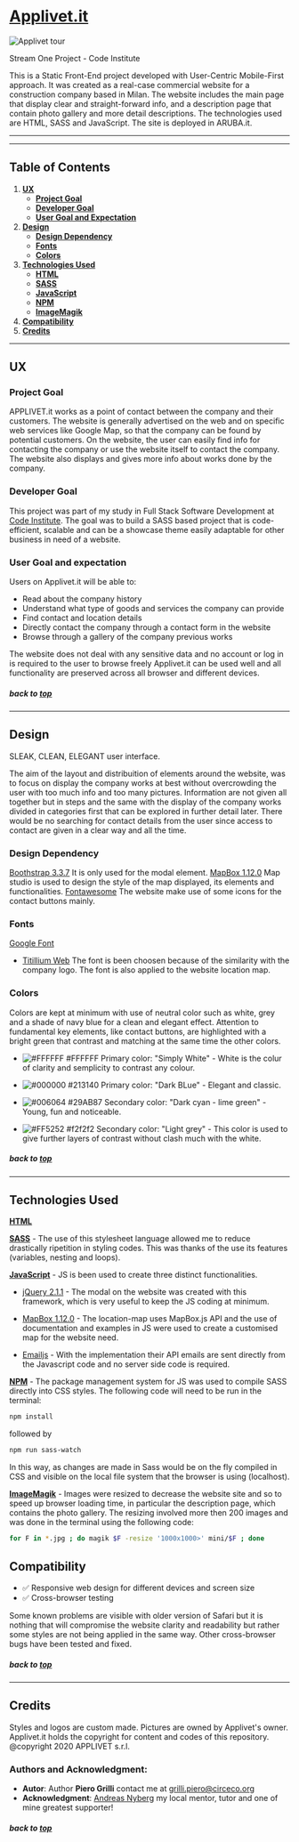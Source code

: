 # [Applivet.it](https://www.applivet.it/) 

![Applivet tour](/static/img/mockup.png)

Stream One Project - Code Institute 

This is a Static Front-End project developed with User-Centric Mobile-First approach. 
It was created as a real-case commercial website for a construction company based in Milan. 
The website includes the main page that display clear and straight-forward info, and a description page that contain photo gallery and more detail descriptions. 
The technologies used are HTML, SASS and JavaScript. The site is deployed in ARUBA.it. 

---
---

## Table of Contents

1. [**UX**](#ux)
    - [**Project Goal**](#project-goal)
    - [**Developer Goal**](#developer-goal)
    - [**User Goal and Expectation**](#user-goal-and-expectation)
2. [**Design**](#design)
    - [**Design Dependency**](#design-dependency)
    - [**Fonts**](#fonts)
    - [**Colors**](#colors)
3. [**Technologies Used**](#technologies-used)
    - [**HTML**](#html)
    - [**SASS**](#sass)
    - [**JavaScript**](#javascript)
    - [**NPM**](#npm)
    - [**ImageMagik**](#imagemagik)
4. [**Compatibility**](#testing)
5. [**Credits**](#credits)

---

## UX 

### Project Goal
APPLIVET.it works as a point of contact between the company and their customers. 
The website is generally advertised on the web and on specific web services like Google Map, so that the company can be found by potential customers. 
On the website, the user can easily find info for contacting the company or use the website itself to contact the company. 
The website also displays and gives more info about works done by the company. 

### Developer Goal
This project was part of my study in Full Stack Software Development at [Code Institute](https://codeinstitute.net/). 
The goal was to build a SASS based project that is code-efficient, scalable and can be a showcase theme easily adaptable for other business in need of a website. 


### User Goal and expectation
Users on Applivet.it will be able to:
* Read about the company history
* Understand what type of goods and services the company can provide
* Find contact and location details
* Directly contact the company through a contact form in the website
* Browse through a gallery of the company previous works  

The website does not deal with any sensitive data and no account or log in is required to the user to browse freely 
Applivet.it can be used well and all functionality are preserved across all browser and different devices. 

##### back to [top](#table-of-contents)


---
## Design 
SLEAK, CLEAN, ELEGANT user interface. 

The aim of the layout and distribuition of elements around the website, was to focus on display the company works at best without overcrowding the user with too much info and too many pictures. 
Information are not given all together but in steps and the same with the display of the company works divided in categories first that can be explored in further detail later. 
There would be no searching for contact details from the user since access to contact are given in a clear way and all the time. 


### Design Dependency
[Boothstrap 3.3.7](https://getbootstrap.com/) It is only used for the modal element. 
[MapBox 1.12.0](https://www.mapbox.com/) Map studio is used to design the style of the map displayed, its elements and functionalities. 
[Fontawesome](https://fontawesome.com/) The website make use of some icons for the contact buttons mainly. 

### Fonts 
[Google Font](https://fonts.google.com/) 
  - [Titillium Web](https://fonts.google.com/specimen/Titillium+Web) The font is been choosen because of the similarity with the company logo. The font is also applied to the website location map. 


### Colors 
Colors are kept at minimum with use of neutral color such as white, grey and a shade of navy blue for a clean and elegant effect. 
Attention to fundamental key elements, like contact buttons, are highlighted with a bright green that contrast and matching at the same time the other colors. 

- ![#FFFFFF](https://placehold.it/15/FFFFFF/000000?text=+) #FFFFFF Primary color: "Simply White" - White is the colur of clarity and semplicity to contrast any colour.
- ![#000000](https://placehold.it/15/213140/000000?text=+) #213140 Primary color: "Dark BLue" - Elegant and classic. 

- ![#006064](https://placehold.it/15/29AB87/000000?text=+) #29AB87 Secondary color: "Dark cyan - lime green" - Young, fun and noticeable.
- ![#FF5252](https://placehold.it/15/f2f2f2/000000?text=+) #f2f2f2 Secondary color: "Light grey" - This color is used to give further layers of contrast without clash much with the white. 


##### back to [top](#table-of-contents)

---
## Technologies Used

**[HTML](https://developer.mozilla.org/en-US/docs/Web/Guide/HTML/HTML5)**

**[SASS](https://sass-lang.com/)** - The use of this stylesheet language allowed me to reduce drastically ripetition in styling codes. This was thanks of the use its features (variables, nesting and loops). 

**[JavaScript](https://developer.mozilla.org/en-US/docs/Web/JavaScript)** - JS is been used to create three distinct functionalities. 

- [jQuery 2.1.1](https://jquery.com/) - The modal on the website was created with this framework, which is very useful to keep the JS coding at minimum.

- [MapBox 1.12.0](https://www.mapbox.com/) - The location-map uses MapBox.js API and the use of documentation and examples in JS were used to create a customised map for the website need. 

- [Emailjs](https://www.emailjs.com/) - With the implementation their API emails are sent directly from the Javascript code and no server side code is required.

**[NPM](https://www.npmjs.com/)** - The package management system for JS was used to compile SASS directly into CSS styles. The following code will need to be run in the terminal: 
```bash
npm install 
```
followed by 
```bash
npm run sass-watch 
```
In this way, as changes are made in Sass would be on the fly compiled in CSS and visible on the local file system that the browser is using (localhost).

**[ImageMagik](https://imagemagick.org/)** - Images were resized to decrease the website site and so to speed up browser loading time, in particular the description page, which contains the photo gallery. 
The resizing involved more then 200 images and was done in the terminal using the following code: 
```bash
for F in *.jpg ; do magik $F -resize '1000x1000>' mini/$F ; done
```


## Compatibility

- :white_check_mark: Responsive web design for different devices and screen size
- :white_check_mark: Cross-browser testing

Some known problems are visible with older version of Safari but it is nothing that will compromise the website clarity and readability but rather some styles are not being applied in the same way. 
Other cross-browser bugs have been tested and fixed. 


##### back to [top](#table-of-contents)

---
## Credits
Styles and logos are custom made. Pictures are owned by Applivet's owner. 
Applivet.it holds the copyright for content and codes of this repository. 
@copyright 2020 APPLIVET s.r.l.


### Authors and Acknowledgment:
- **Autor**: Author **Piero Grilli** contact me at grilli.piero@circeco.org
- **Acknowledgment**: [Andreas Nyberg](https://github.com/middlewareman) my local mentor, tutor and one of mine greatest supporter!


##### back to [top](#table-of-contents)
